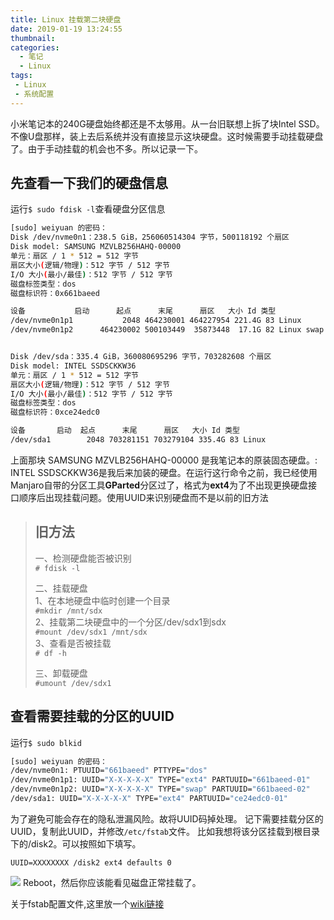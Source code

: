 ```yaml
---
title: Linux 挂载第二块硬盘
date: 2019-01-19 13:24:55
thumbnail:
categories:
  - 笔记
  - Linux
tags:
 - Linux
 - 系统配置
---
```


小米笔记本的240G硬盘始终都还是不太够用。从一台旧联想上拆了块Intel SSD。不像U盘那样，装上去后系统并没有直接显示这块硬盘。这时候需要手动挂载硬盘了。由于手动挂载的机会也不多。所以记录一下。  
<!--more-->
## 先查看一下我们的硬盘信息  
运行`$ sudo fdisk -l`查看硬盘分区信息   
```bash
[sudo] weiyuan 的密码：
Disk /dev/nvme0n1：238.5 GiB，256060514304 字节，500118192 个扇区
Disk model: SAMSUNG MZVLB256HAHQ-00000              
单元：扇区 / 1 * 512 = 512 字节
扇区大小(逻辑/物理)：512 字节 / 512 字节
I/O 大小(最小/最佳)：512 字节 / 512 字节
磁盘标签类型：dos
磁盘标识符：0x661baeed

设备           启动      起点      末尾      扇区   大小 Id 类型
/dev/nvme0n1p1           2048 464230001 464227954 221.4G 83 Linux
/dev/nvme0n1p2      464230002 500103449  35873448  17.1G 82 Linux swap / Solaris


Disk /dev/sda：335.4 GiB，360080695296 字节，703282608 个扇区
Disk model: INTEL SSDSCKKW36
单元：扇区 / 1 * 512 = 512 字节
扇区大小(逻辑/物理)：512 字节 / 512 字节
I/O 大小(最小/最佳)：512 字节 / 512 字节
磁盘标签类型：dos
磁盘标识符：0xce24edc0

设备       启动  起点      末尾      扇区   大小 Id 类型
/dev/sda1        2048 703281151 703279104 335.4G 83 Linux

```
上面那块 SAMSUNG MZVLB256HAHQ-00000    是我笔记本的原装固态硬盘。: INTEL SSDSCKKW36是我后来加装的硬盘。在运行这行命令之前，我已经使用Manjaro自带的分区工具**GParted**分区过了，格式为**ext4**为了不出现更换硬盘接口顺序后出现挂载问题。使用UUID来识别硬盘而不是以前的旧方法
> ## 旧方法  
>一、检测硬盘能否被识别  
>`# fdisk -l`
>
>二、挂载硬盘  
>1、在本地硬盘中临时创建一个目录  
>`#mkdir /mnt/sdx`  
>2、挂载第二块硬盘中的一个分区/dev/sdx1到sdx  
>`#mount /dev/sdx1 /mnt/sdx`  
>3、查看是否被挂载  
>`# df -h`
>
>三、卸载硬盘  
>`#umount /dev/sdx1`
## 查看需要挂载的分区的UUID
运行`$ sudo blkid`
```bash
[sudo] weiyuan 的密码：
/dev/nvme0n1: PTUUID="661baeed" PTTYPE="dos"
/dev/nvme0n1p1: UUID="X-X-X-X-X" TYPE="ext4" PARTUUID="661baeed-01"
/dev/nvme0n1p2: UUID="X-X-X-X-X" TYPE="swap" PARTUUID="661baeed-02"
/dev/sda1: UUID="X-X-X-X-X" TYPE="ext4" PARTUUID="ce24edc0-01"
```
为了避免可能会存在的隐私泄漏风险。故将UUID码掉处理。
记下需要挂载分区的UUID，复制此UUID，并修改`/etc/fstab`文件。
比如我想将该分区挂载到根目录下的/disk2。可以按照如下填写。
```
UUID=XXXXXXXX /disk2 ext4 defaults 0
```
![](https://ws1.sinaimg.cn/large/007i8nDUgy1fzd1f3mlmwj30vi0ewta6.jpg)
Reboot，然后你应该能看见磁盘正常挂载了。

关于fstab配置文件,这里放一个[wiki链接](https://wiki.archlinux.org/index.php/Fstab_(%E7%AE%80%E4%BD%93%E4%B8%AD%E6%96%87)#atime_%E5%8F%82%E6%95%B0)